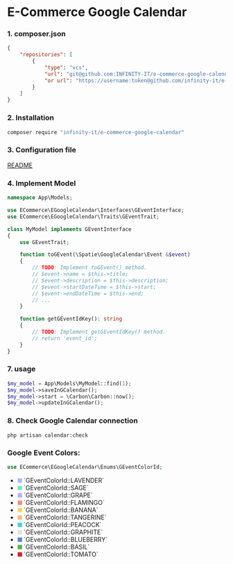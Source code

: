 <p align="center">
    <h1>E-Commerce Google Calendar</h1>
</p>

### 1. composer.json

```json
{
    "repositories": [
        {
            "type": "vcs",
            "url": "git@github.com:INFINITY-IT/e-commerce-google-calendar.git",
            "or url": "https://username:token@github.com/infinity-it/e-commerce-google-calendar.git"
        }
    ]
}
```

### 2. Installation

```sh
composer require "infinity-it/e-commerce-google-calendar"
```

### 3. Configuration file

[README](https://github.com/spatie/laravel-google-calendar#installation)

### 4. Implement Model

```php
namespace App\Models;

use ECommerce\EGoogleCalendar\Interfaces\GEventInterface;
use ECommerce\EGoogleCalendar\Traits\GEventTrait;

class MyModel implements GEventInterface
{
	use GEventTrait;

	function toGEvent(\Spatie\GoogleCalendar\Event &$event)
	{
		// TODO: Implement toGEvent() method.
		// $event->name = $this->title;
		// $event->description = $this->description;
		// $event->startDateTime = $this->start;
		// $event->endDateTime = $this->end;
		// ...
	}

	function getGEventIdKey(): string
	{
		// TODO: Implement getGEventIdKey() method.
		// return 'event_id';
	}
}
```

### 7. usage

```php
$my_model = App\Models\MyModel::find(1);
$my_model->saveInGCalendar();
$my_model->start = \Carbon\Carbon::now();
$my_model->updateInGCalendar();
```

### 8. Check Google Calendar connection

```shell
php artisan calendar:check
```

### Google Event Colors:

```php
use ECommerce\EGoogleCalendar\Enums\GEventColorId;
```

- <div style="background-color: #a4bdfc; display: inline-block; height: 10px; width: 10px;"></div> `GEventColorId::LAVENDER`
- <div style="background-color: #7AE7BF; display: inline-block; height: 10px; width: 10px;"></div> `GEventColorId::SAGE`
- <div style="background-color: #BDADFF; display: inline-block; height: 10px; width: 10px;"></div> `GEventColorId::GRAPE`
- <div style="background-color: #FF887C; display: inline-block; height: 10px; width: 10px;"></div> `GEventColorId::FLAMINGO`
- <div style="background-color: #FBD75B; display: inline-block; height: 10px; width: 10px;"></div> `GEventColorId::BANANA`
- <div style="background-color: #FFB878; display: inline-block; height: 10px; width: 10px;"></div> `GEventColorId::TANGERINE`
- <div style="background-color: #46D6DB; display: inline-block; height: 10px; width: 10px;"></div> `GEventColorId::PEACOCK`
- <div style="background-color: #E1E1E1; display: inline-block; height: 10px; width: 10px;"></div> `GEventColorId::GRAPHITE`
- <div style="background-color: #5484ED; display: inline-block; height: 10px; width: 10px;"></div> `GEventColorId::BLUEBERRY`
- <div style="background-color: #51B749; display: inline-block; height: 10px; width: 10px;"></div> `GEventColorId::BASIL`
- <div style="background-color: #DC2127; display: inline-block; height: 10px; width: 10px;"></div> `GEventColorId::TOMATO`
